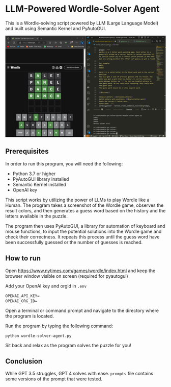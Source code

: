 # LLM-Powered Wordle-Solver Agent

This is a Wordle-solving script powered by LLM (Large Language Model) and built using Semantic Kernel and PyAutoGUI.

![Wordle solver winning!](images/wordleWins2.png "Wordle-Solver winning!")

## Prerequisites

In order to run this program, you will need the following:

- Python 3.7 or higher
- PyAutoGUI library installed
- Semantic Kernel installed 
- OpenAI key

This script works by utilizing the power of LLMs to play Wordle like a Human. The program takes a screenshot of the Wordle game, observes the result colors, and then generates a guess word based on the history and the letters available in the puzzle. 

The program then uses PyAutoGUI, a library for automation of keyboard and mouse functions, to input the potential solutions into the Wordle game and check their correctness. It repeats this process until the guess word have been successfully guessed or the number of guesses is reached.

## How to run

Open https://www.nytimes.com/games/wordle/index.html and keep the browser window visible on screen (required for pyautogui)

Add your OpenAI key and orgid in ```.env``` 
```
OPENAI_API_KEY=
OPENAI_ORG_ID=
```

Open a terminal or command prompt and navigate to the directory where the program is located.

Run the program by typing the following command:
```
python wordle-solver-agent.py
```

Sit back and relax as the program solves the puzzle for you!

## Conclusion

While GPT 3.5 struggles, GPT 4 solves with ease. ```prompts``` file contains some versions of the prompt that were tested.  